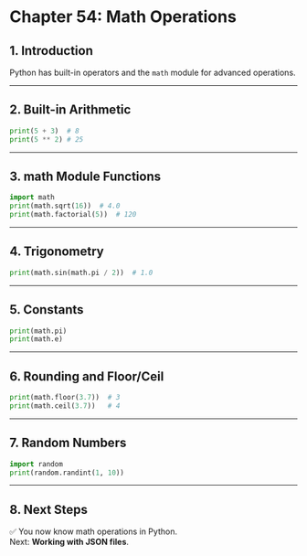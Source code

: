 # Chapter 54: Math Operations

## 1. Introduction
Python has built-in operators and the `math` module for advanced operations.

---

## 2. Built-in Arithmetic
```python
print(5 + 3)  # 8
print(5 ** 2) # 25
```

---

## 3. math Module Functions
```python
import math
print(math.sqrt(16))  # 4.0
print(math.factorial(5))  # 120
```

---

## 4. Trigonometry
```python
print(math.sin(math.pi / 2))  # 1.0
```

---

## 5. Constants
```python
print(math.pi)
print(math.e)
```

---

## 6. Rounding and Floor/Ceil
```python
print(math.floor(3.7))  # 3
print(math.ceil(3.7))   # 4
```

---

## 7. Random Numbers
```python
import random
print(random.randint(1, 10))
```

---

## 8. Next Steps
✅ You now know math operations in Python.  
Next: **Working with JSON files**.

